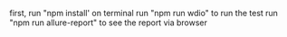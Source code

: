 first, run "npm install' on terminal 
run "npm run wdio" to run the test
run "npm run allure-report" to see the report via browser
